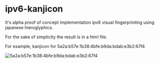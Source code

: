 # ipv6-kanjicon

It's alpha proof of concept implementation ipv6 visual fingerprinting using japanese hieroglyphics.

For the sake of simplicity the result is in a html file.

For example, kanjicon for 5a2a:b57e:1b38:4bfe:b9da:bdab:e3b2:67f4

![5a2a:b57e:1b38:4bfe:b9da:bdab:e3b2:67f4](https://i.imgur.com/BenjelN.png)

